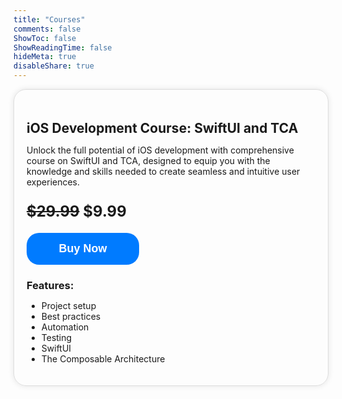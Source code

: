 ```yaml
---
title: "Courses"
comments: false
ShowToc: false
ShowReadingTime: false
hideMeta: true
disableShare: true
---
```


<div class="course-container">
    <div class="course-column">
        <h2>iOS Development Course: SwiftUI and TCA</h2>
        <p>Unlock the full potential of iOS development with comprehensive course on SwiftUI and TCA, designed to equip you with the knowledge and skills needed to create seamless and intuitive user experiences.</p>
        <div class="price">
        <p><del>$29.99</del> $9.99</p>
        </div>
        <button class="buy-now-btn" onclick="redirectToThankYouPage()">Buy Now</button>
        <h3>Features:</h3>
        <ul>
            <li>Project setup</li>
            <li>Best practices</li>
            <li>Automation</li>
            <li>Testing</li>
            <li>SwiftUI</li>
            <li>The Composable Architecture</li>
        </ul>        
    </div>    
</div>

<script>
function redirectToThankYouPage() {
    var currentUrl = window.location.href;    
    var updatedUrl = currentUrl.replace("/courses", ""); 
    window.location.href = updatedUrl + "thank-you";
}
</script>

<style>
.course-container {
    display: flex;
    flex-wrap: wrap;
    justify-content: center;
}

.course-column {
    width: 100%;        
    border: 1px solid #ddd;
    border-radius: 20px;
    padding: 20px;
    transition: transform 0.3s ease-in-out;
    margin-bottom: 20px;
    box-shadow: 0 0 10px rgba(0, 0, 0, 0.1); /* Add box-shadow */
}

.course-column:hover {
    transform: translateY(-5px);
    box-shadow: 0 0 10px rgba(0, 0, 0, 0.1); /* Add box-shadow */
}

.price {
    font-size: 24px;
    font-weight: bold;    
    margin-bottom: 0; /* Adjust margin */
}

h2 {
    margin-bottom: 10px;
}

h3 {
    margin-bottom: 5px;
}

p {
    margin-bottom: 20px;
}

.buy-now-btn {
    background-color: #007bff;
    border: none;
    color: white;
    padding: 15px 20px;
    width: 180px; /* Adjusted width for a slightly wider button */ 
    text-align: center;
    text-decoration: none;
    display: inline-block;
    font-size: 18px;
    font-weight: bold;   
    border-radius: 20px;
    cursor: pointer;
    transition: background-color 0.3s;
}

.buy-now-btn:hover {
    background-color: #0056b3;
}

 /* Light mode */
        body.light-mode {
            background-color: #f4f4f4;
            color: #333;
        }
        /* Dark mode */
        body.dark-mode {
            background-color: #333;
            color: #f4f4f4;
        }

</style>
